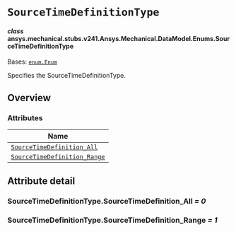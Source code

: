 <!-- vale off -->

<a id="sourcetimedefinitiontype"></a>

# `SourceTimeDefinitionType`

<a id="ansys.mechanical.stubs.v241.Ansys.Mechanical.DataModel.Enums.SourceTimeDefinitionType"></a>

#### *class* ansys.mechanical.stubs.v241.Ansys.Mechanical.DataModel.Enums.SourceTimeDefinitionType

Bases: [`enum.Enum`](https://docs.python.org/3/library/enum.html#enum.Enum)

Specifies the SourceTimeDefinitionType.

<!-- !! processed by numpydoc !! -->

<a id="overview"></a>

## Overview

### Attributes

| Name |
| -------------------------------------------------------------------------------------- |
| [`SourceTimeDefinition_All`](#SourceTimeDefinitionType.SourceTimeDefinition_All) |
| [`SourceTimeDefinition_Range`](#SourceTimeDefinitionType.SourceTimeDefinition_Range) |

<a id="attribute-detail"></a>

## Attribute detail

<a id="SourceTimeDefinitionType.SourceTimeDefinition_All"></a>

### SourceTimeDefinitionType.SourceTimeDefinition_All *= 0*

<a id="SourceTimeDefinitionType.SourceTimeDefinition_Range"></a>

### SourceTimeDefinitionType.SourceTimeDefinition_Range *= 1*

<!-- vale on -->
